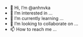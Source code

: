 - 👋 Hi, I’m @anhnvka
- 👀 I’m interested in ...
- 🌱 I’m currently learning ...
- 💞️ I’m looking to collaborate on ...
- 📫 How to reach me ...

<!---
anhnvka/anhnvka is a ✨ special ✨ repository because its `README.md` (this file) appears on your GitHub profile.
You can click the Preview link to take a look at your changes.
--->
